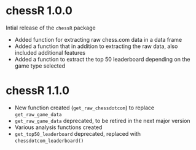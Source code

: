 # chessR 1.0.0

Intial release of the `chessR` package

* Added function for extracting raw chess.com data in a data frame
* Added a function that in addition to extracting the raw data, also included additional features
* Added a function to extract the top 50 leaderboard depending on the game type selected


# chessR 1.1.0

* New function created (`get_raw_chessdotcom`) to replace `get_raw_game_data`
* `get_raw_game_data` deprecated, to be retired in the next major version
* Various analysis functions created
* `get_top50_leaderboard` deprecated, replaced with `chessdotcom_leaderboard()`
